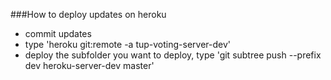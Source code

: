 ###How to deploy updates on heroku

- commit updates
- type 'heroku git:remote -a tup-voting-server-dev'
- deploy the subfolder you want to deploy, type 'git subtree push --prefix dev heroku-server-dev master'
